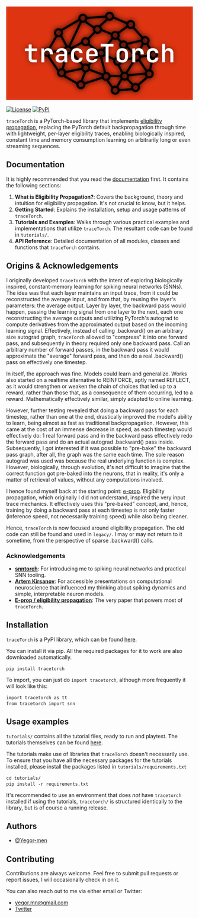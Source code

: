 ![traceTorch Banner](media/tracetorch_banner.png)

[![License](https://img.shields.io/badge/License-Apache%202.0-purple.svg)](https://www.apache.org/licenses/LICENSE-2.0)
[![PyPI](https://img.shields.io/badge/PyPI-v0.3.0-blue.svg)](https://pypi.org/project/tracetorch/)

``traceTorch`` is a PyTorch-based library that
implements [eligibility propagation](https://www.biorxiv.org/content/biorxiv/early/2020/04/16/738385.full.pdf),
replacing the PyTorch default backpropagation through time with lightweight, per-layer eligibility traces, enabling
biologically inspired, constant time and memory consumption learning on arbitrarily long or even streaming sequences.

## Documentation

It is highly recommended that you read the [documentation](https://yegor-men.github.io/tracetorch/) first. It contains
the following sections:

1. **What is Eligibility Propagation?**: Covers the background, theory and intuition for eligibility propagation.
   It's not crucial to know, but it helps.
2. **Getting Started**: Explains the installation, setup and usage patterns of ``traceTorch``.
3. **Tutorials and Examples**: Walks through various practical examples and implementations that utilize ``traceTorch``.
   The resultant code can be found in ``tutorials/``.
4. **API Reference**: Detailed documentation of all modules, classes and functions that ``traceTorch`` contains.

## Origins & Acknowledgements

I originally developed ``traceTorch`` with the intent of exploring biologically inspired, constant-memory learning for
spiking neural networks (SNNs). The idea was that each layer maintains an input trace, from it could be reconstructed
the average input, and from that, by reusing the layer's parameters: the average output. Layer by layer, the backward
pass would happen, passing the learning signal from one layer to the next, each one reconstructing the average outputs
and utilizing PyTorch's autograd to compute derivatives from the approximated output based on the incoming learning
signal. Effectively, instead of calling .backward() on an arbitrary size autograd graph, ``traceTorch`` allowed to
"compress" it into one forward pass, and subsequently in theory required only one backward pass. Call an arbitrary
number of forward passes, in the backward pass it would approximate the "average" forward pass, and then do a real
.backward() pass on effectively one timestep.

In itself, the approach was fine. Models could learn and generalize. Works also started on a realtime alternative to
REINFORCE, aptly named REFLECT, as it would strengthen or weaken the chain of choices that led up to a reward, rather
than those that, as a consequence of them occurring, led to a reward. Mathematically effectively similar, simply adapted
to online learning.

However, further testing revealed that doing a backward pass for each timestep, rather than one at the end, drastically
improved the model's ability to learn, being almost as fast as traditional backpropagation. However, this came at the
cost of an immense decrease in speed, as each timestep would effectively do: 1 real forward pass and in the backward
pass effectively redo the forward pass and do an actual autograd .backward() pass inside. Subsequently, I got interested
if it was possible to "pre-bake" the backward pass graph, after all, the graph was the same each time. The sole reason
autograd was used was because the real underlying function is complex. However, biologically, through evolution, it's
not difficult to imagine that the correct function got pre-baked into the neurons, that in reality, it's only a matter
of retrieval of values, without any computations involved.

I hence found myself back at the starting
point: [e-prop](https://www.biorxiv.org/content/biorxiv/early/2020/04/16/738385.full.pdf). Eligibility propagation,
which originally I did not understand, inspired the very input trace mechanics. It effectively uses this "pre-baked"
concept, and, hence, training by doing a backward pass at each timestep is not only faster (inference speed, not
necessarily training speed) while also being cleaner.

Hence, ``traceTorch`` is now focused around eligibility propagation. The old code can still be found and used in
``legacy/``. I may or may not return to it sometime, from the perspective of sparse .backward() calls.

### Acknowledgements

- **[snntorch](https://github.com/jeshraghian/snntorch)**: For introducing me to spiking neural networks and practical
  SNN tooling.
- **[Artem Kirsanov](https://www.youtube.com/@ArtemKirsanov)**: For accessible presentations on computational
  neuroscience
  that influenced my thinking about spiking dynamics and simple, interpretable neuron models.
- **[E-prop / eligibility propagation](https://www.biorxiv.org/content/biorxiv/early/2020/04/16/738385.full.pdf)**: The
  very paper that powers most of ``traceTorch``.

## Installation

``traceTorch`` is a PyPI library, which can be found [here](https://pypi.org/project/tracetorch/).

You can install it via pip. All the required packages for it to work are also downloaded automatically.

```
pip install tracetorch
```

To import, you can just do ``import tracetorch``, although more frequently it will look like this:

```
import tracetorch as tt
from tracetorch import snn
```

## Usage examples

`tutorials/` contains all the tutorial files, ready to run and playtest. The tutorials themselves can be found
[here](https://yegor-men.github.io/tracetorch/tutorials/index.html).

The tutorials make use of libraries that ``traceTorch`` doesn't necessarily use. To ensure that you have all the
necessary packages for the tutorials installed, please install the packages listed in `tutorials/requirements.txt`

```
cd tutorials/
pip install -r requirements.txt
```

It's recommended to use an environment that does _not_ have ``tracetorch`` installed if using the tutorials,
``tracetorch/`` is structured identically to the library, but is of course a running release.

## Authors

- [@Yegor-men](https://github.com/Yegor-men)

## Contributing

Contributions are always welcome. Feel free to submit pull requests or report issues, I will occasionally check in on
it.

You can also reach out to me via either email or Twitter:

- yegor.mn@gmail.com
- [Twitter](https://x.com/Yegor_Men)
